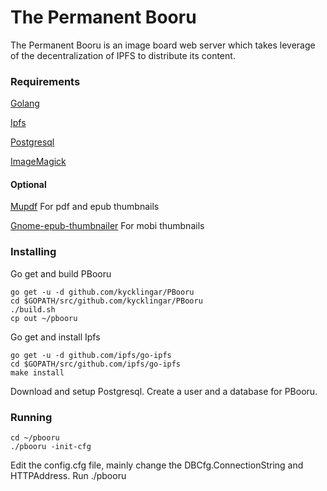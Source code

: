 # The Permanent Booru
The Permanent Booru is an image board web server which takes leverage of the decentralization of IPFS to distribute its content.

### Requirements
[Golang](https://golang.org)

[Ipfs](https://ipfs.io)

[Postgresql](https://postgresql.org)

[ImageMagick](https://imagemagick.org)

#### Optional
[Mupdf](https://mupdf.com) For pdf and epub thumbnails

[Gnome-epub-thumbnailer](https://github.com/GNOME/gnome-epub-thumbnailer) For mobi thumbnails

### Installing
Go get and build PBooru
```
go get -u -d github.com/kycklingar/PBooru
cd $GOPATH/src/github.com/kycklingar/PBooru
./build.sh
cp out ~/pbooru
```

Go get and install Ipfs
```
go get -u -d github.com/ipfs/go-ipfs
cd $GOPATH/src/github.com/ipfs/go-ipfs
make install
```

Download and setup Postgresql.
Create a user and a database for PBooru.

### Running
```
cd ~/pbooru
./pbooru -init-cfg
```
Edit the config.cfg file, mainly change the DBCfg.ConnectionString and HTTPAddress.
Run ./pbooru
